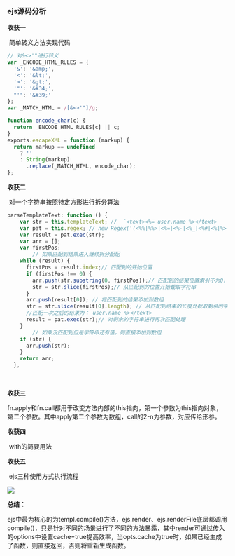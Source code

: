 ### ejs源码分析

**收获一**

​	简单转义方法实现代码

````javascript
// 对&<>'"进行转义
var _ENCODE_HTML_RULES = {
  '&': '&amp;',
  '<': '&lt;',
  '>': '&gt;',
  '"': '&#34;',
  "'": '&#39;'
};
var _MATCH_HTML = /[&<>'"]/g;

function encode_char(c) {
  return _ENCODE_HTML_RULES[c] || c;
}
exports.escapeXML = function (markup) {
  return markup == undefined
    ? ''
    : String(markup)
      .replace(_MATCH_HTML, encode_char);
};
````



**收获二**

​	对一个字符串按照特定方形进行拆分算法

````javascript
parseTemplateText: function () {
    var str = this.templateText; //  `<text><%= user.name %></text>
    var pat = this.regex; // new Regex('(<%%|%%>|<%=|<%-|<%_|<%#|<%|%>|-%>|_%>)')
    var result = pat.exec(str);
    var arr = [];
    var firstPos;
		// 如果匹配到结果进入继续拆分配配
    while (result) {
      firstPos = result.index;// 匹配到的开始位置
      if (firstPos !== 0) { 
        arr.push(str.substring(0, firstPos));// 匹配到的结果位置索引不为0，则将索引之前的字符串截取添加到数组中
        str = str.slice(firstPos);// 从匹配到的位置开始截取字符串
      }
      arr.push(result[0]); // 将匹配到的结果添加到数组
      str = str.slice(result[0].length); // 从匹配到结果的长度处截取剩余的字符串
      //匹配一次之后的结果为： user.name %></text> 
      result = pat.exec(str);// 对剩余的字符串进行再次匹配处理
    }
		// 如果没匹配到但是字符串还有值，则直接添加到数组
    if (str) {
      arr.push(str);
    }
    return arr;
  },
````

​	



**收获三**

​	fn.apply和fn.call都用于改变方法内部的this指向，第一个参数为this指向对象，第二个参数。其中apply第二个参数为数组，call的2-n为参数，对应传给形参。



**收获四**

​	with的简要用法



**收获五**

​	ejs三种使用方式执行流程

![](http://imooc-lego-homework.oss-cn-hangzhou.aliyuncs.com/docs/pages/%E3%81%84%E7%8B%82%E5%A5%94%E7%9A%84%E8%9C%97%E7%89%9B/images/060.png)



**总结：**

​	ejs中最为核心的为templ.compile()方法，ejs.render、ejs.renderFile底层都调用compile()，只是针对不同的场景进行了不同的方法暴露，其中render可通过传入的options中设置cache=true提高效率，当opts.cache为true时，如果已经生成了函数，则直接返回，否则将重新生成函数。

